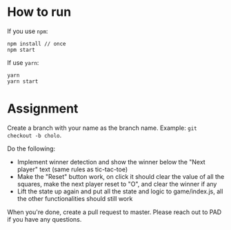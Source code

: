 # How to run

If you use `npm`:

```
npm install // once
npm start
```

If use `yarn`:

```
yarn
yarn start
```

# Assignment

Create a branch with your name as the branch name. Example: `git checkout -b cholo`.

Do the following:

- Implement winner detection and show the winner below the "Next player" text (same rules as tic-tac-toe)
- Make the "Reset" button work, on click it should clear the value of all the squares, make the next player reset to "O", and clear the winner if any
- Lift the state up again and put all the state and logic to game/index.js, all the other functionalities should still work

When you're done, create a pull request to master. Please reach out to PAD if you have any questions.
